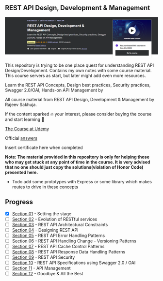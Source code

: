 ## REST API Design, Development & Management

![REST API Design, Development & Management](restApiDesingLogo.PNG)

This repository is trying to be one place quest for understanding REST API Design/Development. Contains my own notes with some course material.
This course servers as start, but later might add even more resources.

Learn the REST API Concepts, Design best practices, Security practices, Swagger 2.0/OAI, Hands-on API Management by

All course material from REST API Design, Development & Management by Rajeev Sakhuja. 

If the content sparked :fire: your interest, please consider buying the course and start learning :book:

[The Course at Udemy](https://www.udemy.com/course/rest-api/)   

Official [answers](https://github.com/acloudfan/REST-API-Course)

Insert certificate here when completed

**Note: The material provided in this repository is only for helping those who may get stuck at any point of time in the course. It is very advised that no one should just copy the solutions(violation of Honor Code) presented here.**

- Todo add some prototypes with Express or some library which makes routes to drive in these concepts  

## Progress
- [x] [Section 01](https://github.com/developersCradle/rest-api-design-development-management/tree/main/Section%2001) - Setting the stage
- [ ] [Section 02](https://github.com/developersCradle/rest-api-design-development-management/tree/main/Section%2002) - Evolution of RESTful services
- [ ] [Section 03](#) - REST API Architectural Constraints
- [ ] [Section 04](#) - Designing REST API
- [ ] [Section 05](#) - REST API Error Handling Patterns
- [ ] [Section 06](#) - REST API Handling Change - Versioning Patterns
- [ ] [Section 07](#) - REST API Cache Control Patterns
- [ ] [Section 08](#) - REST API Response Data Handling Patterns
- [ ] [Section 09](#) - REST API Security
- [ ] [Section 10](#) - REST API Specifications using Swagger 2.0 / OAI
- [ ] [Section 11](#) - API Management
- [ ] [Section 12](#) - Goodbye & All the Best